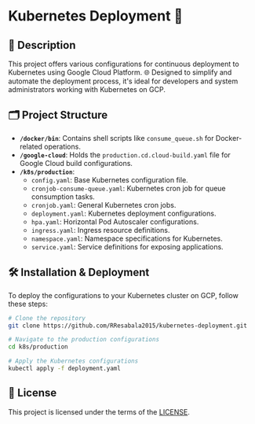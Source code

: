 # Kubernetes Deployment 🚀

## 📖 Description

This project offers various configurations for continuous deployment to Kubernetes using Google Cloud Platform. 🌐 Designed to simplify and automate the deployment process, it's ideal for developers and system administrators working with Kubernetes on GCP.

## 🗂 Project Structure

- **`/docker/bin`**: Contains shell scripts like `consume_queue.sh` for Docker-related operations.
- **`/google-cloud`**: Holds the `production.cd.cloud-build.yaml` file for Google Cloud build configurations.
- **`/k8s/production`**:
  - `config.yaml`: Base Kubernetes configuration file.
  - `cronjob-consume-queue.yaml`: Kubernetes cron job for queue consumption tasks.
  - `cronjob.yaml`: General Kubernetes cron jobs.
  - `deployment.yaml`: Kubernetes deployment configurations.
  - `hpa.yaml`: Horizontal Pod Autoscaler configurations.
  - `ingress.yaml`: Ingress resource definitions.
  - `namespace.yaml`: Namespace specifications for Kubernetes.
  - `service.yaml`: Service definitions for exposing applications.

## 🛠 Installation & Deployment

To deploy the configurations to your Kubernetes cluster on GCP, follow these steps:

```bash
# Clone the repository
git clone https://github.com/RResabala2015/kubernetes-deployment.git

# Navigate to the production configurations
cd k8s/production

# Apply the Kubernetes configurations
kubectl apply -f deployment.yaml
```

## 📜 License

This project is licensed under the terms of the [LICENSE](https://github.com/RResabala2015/kubernetes-deployment/blob/main/LICENSE).
